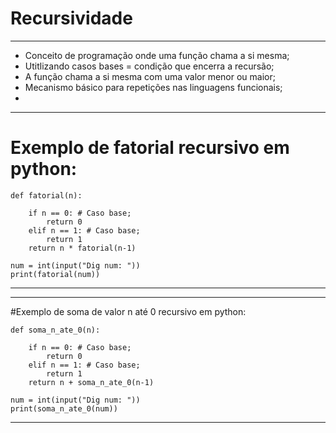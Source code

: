 # Recursividade

---------------------------------------------

- Conceito de programação onde uma função chama a si mesma;
- Utitlizando casos bases = condição que encerra a recursão;
- A função chama a si mesma com uma valor menor ou maior;
- Mecanismo básico para repetições nas linguagens funcionais;
- 

---------------------------------------------
# Exemplo de fatorial recursivo em python:

	def fatorial(n):
			
		if n == 0: # Caso base;
			return 0
		elif n == 1: # Caso base;
			return 1	
		return n * fatorial(n-1)
	
	num = int(input("Dig num: "))
	print(fatorial(num))

---------------------------------------------

---------------------------------------------

#Exemplo de soma de valor n até 0 recursivo em python:

	def soma_n_ate_0(n):
			
		if n == 0: # Caso base;
			return 0
		elif n == 1: # Caso base;
			return 1	
		return n + soma_n_ate_0(n-1)
	
	num = int(input("Dig num: "))
	print(soma_n_ate_0(num))

---------------------------------------------
